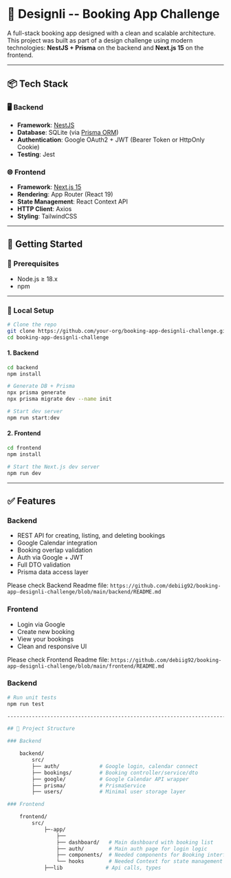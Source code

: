 # 🧭 Designli -- Booking App Challenge

A full-stack booking app designed with a clean and scalable
architecture. This project was built as part of a design challenge using
modern technologies: **NestJS + Prisma** on the backend and **Next.js 15** on the frontend.

------------------------------------------------------------------------

## 📦 Tech Stack

### 🖥 Backend

-   **Framework**: [NestJS](https://nestjs.com/)
-   **Database**: SQLite (via [Prisma ORM](https://www.prisma.io/))
-   **Authentication**: Google OAuth2 + JWT (Bearer Token or HttpOnly
    Cookie)
-   **Testing**: Jest

### 🌐 Frontend

-   **Framework**: [Next.js 15](https://nextjs.org/)
-   **Rendering**: App Router (React 19)
-   **State Management**: React Context API
-   **HTTP Client**: Axios
-   **Styling**: TailwindCSS

------------------------------------------------------------------------

## 🚀 Getting Started

### 📁 Prerequisites

-   Node.js ≥ 18.x
-   npm

------------------------------------------------------------------------

### 🧪 Local Setup

``` bash
# Clone the repo
git clone https://github.com/your-org/booking-app-designli-challenge.git
cd booking-app-designli-challenge
```

#### 1. Backend

``` bash
cd backend
npm install

# Generate DB + Prisma
npx prisma generate
npx prisma migrate dev --name init

# Start dev server
npm run start:dev
```

#### 2. Frontend

``` bash
cd frontend
npm install

# Start the Next.js dev server
npm run dev
```

------------------------------------------------------------------------

## ✅ Features

### Backend 

-   REST API for creating, listing, and deleting bookings
-   Google Calendar integration
-   Booking overlap validation
-   Auth via Google + JWT
-   Full DTO validation
-   Prisma data access layer

Please check Backend Readme file: `https://github.com/debiig92/booking-app-designli-challenge/blob/main/backend/README.md`

### Frontend

-   Login via Google
-   Create new booking
-   View your bookings
-   Clean and responsive UI

Please check Frontend Readme file:  `https://github.com/debiig92/booking-app-designli-challenge/blob/main/frontend/README.md`

### Backend

``` bash
# Run unit tests
npm run test

------------------------------------------------------------------------

## 📁 Project Structure

### Backend

    backend/
        src/
        ├── auth/             # Google login, calendar connect
        ├── bookings/         # Booking controller/service/dto
        ├── google/           # Google Calendar API wrapper
        ├── prisma/           # PrismaService
        ├── users/            # Minimal user storage layer

### Frontend

    frontend/
        src/
            ├─-app/
                ├──
                ├── dashboard/   # Main dashboard with booking list
                ├── auth/        # Main auth page for login logic
                ├── components/  # Needed components for Booking interface
                └── hooks        # Needed Context for state management
            ├──lib              # Api calls, types

